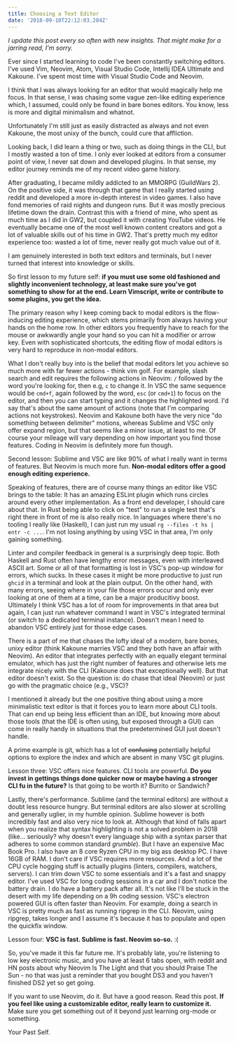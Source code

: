 ```yaml
---
title: Choosing a Text Editor
date: '2018-09-10T22:12:03.284Z'
---
```


_I update this post every so often with new insights. That might make for a jarring read, I'm sorry._

Ever since I started learning to code I've been constantly switching editors. I've used Vim, Neovim, Atom, Visual Studio Code, Intellij IDEA Ultimate and Kakoune. I've spent most time with Visual Studio Code and Neovim.

I think that I was always looking for an editor that would magically help me focus. In that sense, I was chasing some vague zen-like editing experience which, I assumed, could only be found in bare bones editors. You know, less is more and digital minimalism and whatnot.

Unfortunately I'm still just as easily distracted as always and not even Kakoune, the most unixy of the bunch, could cure that affliction.

Looking back, I did learn a thing or two, such as doing things in the CLI, but I mostly wasted a ton of time. I only ever looked at editors from a consumer point of view, I never sat down and developed plugins. In that sense, my editor journey reminds me of my recent video game history.

After graduating, I became mildly addicted to an MMORPG (GuildWars 2). On the positive side, it was through that game that I really started using reddit and developed a more in-depth interest in video games. I also have fond memories of raid nights and dungeon runs. But it was mostly precious lifetime down the drain. Contrast this with a friend of mine, who spent as much time as I did in GW2, but coupled it with creating YouTube videos. He eventually became one of the most well known content creators and got a lot of valuable skills out of his time in GW2. That's pretty much my editor experience too: wasted a lot of time, never really got much value out of it.

I am genuinely interested in both text editors and terminals, but I never turned that interest into knowledge or skills.

So first lesson to my future self: **if you must use some old fashioned and slightly inconvenient technology, at least make sure you've got something to show for at the end. Learn Vimscript, write or contribute to some plugins, you get the idea.**

The primary reason why I keep coming back to modal editors is the flow-inducing editing experience, which stems primarily from always having your hands on the home row. In other editors you frequently have to reach for the mouse or awkwardly angle your hand so you can hit a modifier or arrow key. Even with sophisticated shortcuts, the editing flow of modal editors is very hard to reproduce in non-modal editors.

What I don't really buy into is the belief that modal editors let you achieve
so much more with far fewer actions - think vim golf. For example, slash search and edit requires the following actions in Neovim: `/` followed by the word you're looking for, then e.g, `c` to change it. In VSC the same sequence would be `cmd+f`, again followed by the word, `esc` (or `cmd+1`) to focus on the editor, and then you can start typing and it changes the highlighted word. I'd say that's about the same amount of actions (note that I'm comparing actions not keystrokes). Neovim and Kakoune both have the very nice "do something between delimiter" motions, whereas Sublime and VSC only offer expand region, but that seems like a minor issue, at least to me. Of course your mileage will vary depending on how important you find those features. Coding in Neovim is definitely more fun though.

Second lesson: Sublime and VSC are like 90% of what I really want in terms of features. But Neovim is much more fun. **Non-modal editors offer a good enough editing experience.**

Speaking of features, there are of course many things an editor like VSC brings to the table: It has an amazing ESLint plugin which runs circles around every other implementation. As a front end developer, I should care about that. In Rust being able to click on "test" to run a single test that's right there in front of me is also really nice. In languages where there's no tooling I really like (Haskell), I can just run my usual `rg --files -t hs | entr -c ...`. I'm not losing anything by using VSC in that area, I'm only gaining something.

Linter and compiler feedback in general is a surprisingly deep topic. Both Haskell and Rust often have lengthy error messages, even with interleaved ASCII art. Some or all of that formatting is lost in VSC's pop-up window for errors, which sucks. In these cases it might be more productive to just run `ghcid` in a terminal and look at the plain output. On the other hand, with many errors, seeing where in your file those errors occur and only ever looking at one of them at a time, can be a major producitivy boost. Ultimately I think VSC has a lot of room for improvements in that area but again, I can just run whatever command I want in VSC's integrated terminal (or switch to a dedicated terminal instance). Doesn't mean I need to abandon VSC entirely just for those edge cases.

There is a part of me that chases the lofty ideal of a modern, bare bones, unixy editor (think Kakoune marries VSC and they both have an affair with Neovim). An editor that integrates perfectly with an equally elegant terminal emulator, which has just the right number of features and otherwise lets me integrate nicely with the CLI (Kakoune does that exceptionally well). But that editor doesn't exist. So the question is: do chase that ideal (Neovim) or just go with the pragmatic choice (e.g., VSC)?

I mentioned it already but the one positive thing about using a more minimalistic text editor is that it forces you to learn more about CLI tools. That can end up being less efficient than an IDE, but knowing more about those tools (that the IDE is often using, but exposed through a GUI) can come in really handy in situations that the predetermined GUI just doesn't handle.

A prime example is git, which has a lot of ~~confusing~~ potentially helpful options to explore the index and which are absent in many VSC git plugins.

Lesson three: VSC offers nice features. CLI tools are powerful. **Do you invest in gettings things done quicker now or maybe having a stronger CLI fu in the future?** Is that going to be worth it? Burrito or Sandwich?

Lastly, there's performance. Sublime (and the terminal editors) are without a doubt less resource hungry. But terminal editors are also slower at scrolling and generally uglier, in my humble opinion. Sublime however is both incredibly fast and also very nice to look at. Although that kind of falls apart when you realize that syntax highlighting is not a solved problem in 2018 (like... seriously? why doesn't every language ship with a syntax parser that adheres to some common standard _grumble_). But I have an expensive Mac Book Pro. I also have an 8 core Ryzen CPU in my big ass desktop PC. I have 16GB of RAM. I don't care if VSC requires more resources. And a lot of the CPU cycle hogging stuff is actually plugins (linters, compilers, watchers, servers). I can trim down VSC to some essentials and it's a fast and snappy editor. I've used VSC for long coding sessions in a car and I don't notice the battery drain. I do have a battery pack after all. It's not like I'll be stuck in the desert with my life depending on a 9h coding session. VSC's electron powered GUI is often faster than Neovim. For example, doing a search in VSC is pretty much as fast as running ripgrep in the CLI. Neovim, using ripgrep, takes longer and I assume it's because it has to populate and open the quickfix window.

Lesson four: **VSC is fast. Sublime is fast. Neovim so-so.** :(

So, you've made it this far future me. It's probably late, you're listening to low key electronic music, and you have at least 6 tabs open, with reddit and HN posts about why Neovim Is The Light and that you should Praise The Sun - no that was just a reminder that you bought DS3 and you haven't finished DS2 yet so get going.

If you want to use Neovim, do it. But have a good reason. Read this post. **If you feel like using a customizable editor, really learn to customize it.** Make sure you get something out of it beyond just learning org-mode or something.

Your Past Self.
